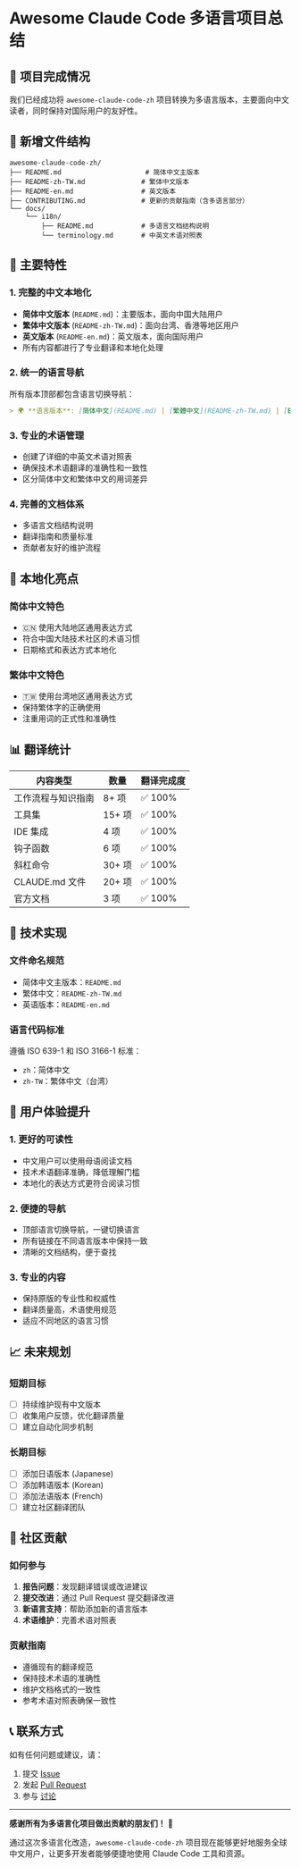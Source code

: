 # Awesome Claude Code 多语言项目总结

## 🎉 项目完成情况

我们已经成功将 `awesome-claude-code-zh` 项目转换为多语言版本，主要面向中文读者，同时保持对国际用户的友好性。

## 📁 新增文件结构

```
awesome-claude-code-zh/
├── README.md                     # 简体中文主版本
├── README-zh-TW.md              # 繁体中文版本
├── README-en.md                 # 英文版本
├── CONTRIBUTING.md              # 更新的贡献指南（含多语言部分）
└── docs/
    └── i18n/
        ├── README.md            # 多语言文档结构说明
        └── terminology.md       # 中英文术语对照表
```

## 🌟 主要特性

### 1. 完整的中文本地化
- **简体中文版本** (`README.md`)：主要版本，面向中国大陆用户
- **繁体中文版本** (`README-zh-TW.md`)：面向台湾、香港等地区用户
- **英文版本** (`README-en.md`)：英文版本，面向国际用户
- 所有内容都进行了专业翻译和本地化处理

### 2. 统一的语言导航
所有版本顶部都包含语言切换导航：
```markdown
> 🌍 **语言版本**: [简体中文](README.md) | [繁體中文](README-zh-TW.md) | [English](README-en.md)
```

### 3. 专业的术语管理
- 创建了详细的中英文术语对照表
- 确保技术术语翻译的准确性和一致性
- 区分简体中文和繁体中文的用词差异

### 4. 完善的文档体系
- 多语言文档结构说明
- 翻译指南和质量标准
- 贡献者友好的维护流程

## 🎯 本地化亮点

### 简体中文特色
- 🇨🇳 使用大陆地区通用表达方式
- 符合中国大陆技术社区的术语习惯
- 日期格式和表达方式本地化

### 繁体中文特色  
- 🇹🇼 使用台湾地区通用表达方式
- 保持繁体字的正确使用
- 注重用词的正式性和准确性

## 📊 翻译统计

| 内容类型 | 数量 | 翻译完成度 |
|---------|------|----------|
| 工作流程与知识指南 | 8+ 项 | ✅ 100% |
| 工具集 | 15+ 项 | ✅ 100% |
| IDE 集成 | 4 项 | ✅ 100% |
| 钩子函数 | 6 项 | ✅ 100% |
| 斜杠命令 | 30+ 项 | ✅ 100% |
| CLAUDE.md 文件 | 20+ 项 | ✅ 100% |
| 官方文档 | 3 项 | ✅ 100% |

## 🔧 技术实现

### 文件命名规范
- 简体中文主版本：`README.md`
- 繁体中文：`README-zh-TW.md`
- 英语版本：`README-en.md`

### 语言代码标准
遵循 ISO 639-1 和 ISO 3166-1 标准：
- `zh`：简体中文
- `zh-TW`：繁体中文（台湾）

## 🚀 用户体验提升

### 1. 更好的可读性
- 中文用户可以使用母语阅读文档
- 技术术语翻译准确，降低理解门槛
- 本地化的表达方式更符合阅读习惯

### 2. 便捷的导航
- 顶部语言切换导航，一键切换语言
- 所有链接在不同语言版本中保持一致
- 清晰的文档结构，便于查找

### 3. 专业的内容
- 保持原版的专业性和权威性
- 翻译质量高，术语使用规范
- 适应不同地区的语言习惯

## 📈 未来规划

### 短期目标
- [ ] 持续维护现有中文版本
- [ ] 收集用户反馈，优化翻译质量
- [ ] 建立自动化同步机制

### 长期目标
- [ ] 添加日语版本 (Japanese)
- [ ] 添加韩语版本 (Korean)
- [ ] 添加法语版本 (French)
- [ ] 建立社区翻译团队

## 🤝 社区贡献

### 如何参与
1. **报告问题**：发现翻译错误或改进建议
2. **提交改进**：通过 Pull Request 提交翻译改进
3. **新语言支持**：帮助添加新的语言版本
4. **术语维护**：完善术语对照表

### 贡献指南
- 遵循现有的翻译规范
- 保持技术术语的准确性
- 维护文档格式的一致性
- 参考术语对照表确保一致性

## 📞 联系方式

如有任何问题或建议，请：
1. 提交 [Issue](https://github.com/hesreallyhim/awesome-claude-code/issues)
2. 发起 [Pull Request](https://github.com/hesreallyhim/awesome-claude-code/pulls)
3. 参与 [讨论](https://github.com/hesreallyhim/awesome-claude-code/discussions)

---

**感谢所有为多语言化项目做出贡献的朋友们！** 🙏

通过这次多语言化改造，`awesome-claude-code-zh` 项目现在能够更好地服务全球中文用户，让更多开发者能够便捷地使用 Claude Code 工具和资源。 